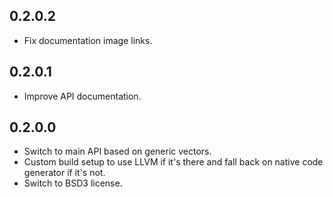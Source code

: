 0.2.0.2
-------
* Fix documentation image links.

0.2.0.1
-------
* Improve API documentation.

0.2.0.0
-------
* Switch to main API based on generic vectors.
* Custom build setup to use LLVM if it's there and fall back on native
  code generator if it's not.
* Switch to BSD3 license.
